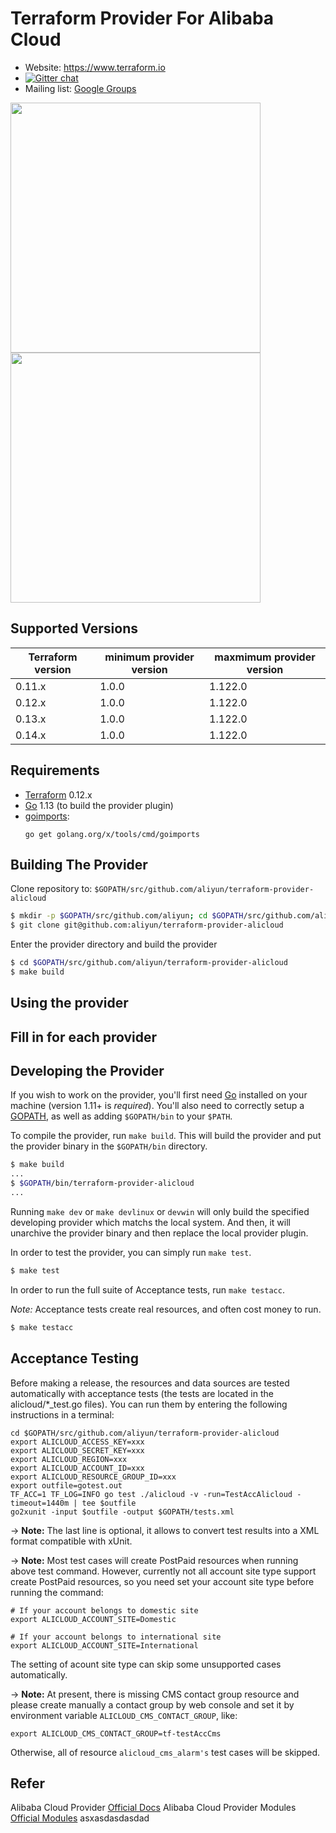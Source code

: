 Terraform Provider For Alibaba Cloud
==================

- Website: https://www.terraform.io
- [![Gitter chat](https://badges.gitter.im/hashicorp-terraform/Lobby.png)](https://gitter.im/hashicorp-terraform/Lobby)
- Mailing list: [Google Groups](http://groups.google.com/group/terraform-tool)

<img src="https://cdn.rawgit.com/hashicorp/terraform-website/master/content/source/assets/images/logo-hashicorp.svg" width="400px"> 


<img src="https://www.datocms-assets.com/2885/1506527326-color.svg" width="400px">


Supported Versions
------------------

| Terraform version | minimum provider version |maxmimum provider version
| ---- | ---- | ----| 
| 0.11.x	| 1.0.0	| 1.122.0 |
| 0.12.x	| 1.0.0	| 1.122.0 |
| 0.13.x	| 1.0.0	| 1.122.0 |
| 0.14.x	| 1.0.0	| 1.122.0 |

Requirements
------------

-	[Terraform](https://www.terraform.io/downloads.html) 0.12.x
-	[Go](https://golang.org/doc/install) 1.13 (to build the provider plugin)
-   [goimports](https://godoc.org/golang.org/x/tools/cmd/goimports):
    ```
    go get golang.org/x/tools/cmd/goimports
    ```

Building The Provider
---------------------

Clone repository to: `$GOPATH/src/github.com/aliyun/terraform-provider-alicloud`

```sh
$ mkdir -p $GOPATH/src/github.com/aliyun; cd $GOPATH/src/github.com/aliyun
$ git clone git@github.com:aliyun/terraform-provider-alicloud
```

Enter the provider directory and build the provider

```sh
$ cd $GOPATH/src/github.com/aliyun/terraform-provider-alicloud
$ make build
```

Using the provider
----------------------
## Fill in for each provider

Developing the Provider
---------------------------

If you wish to work on the provider, you'll first need [Go](http://www.golang.org) installed on your machine (version 1.11+ is *required*). You'll also need to correctly setup a [GOPATH](http://golang.org/doc/code.html#GOPATH), as well as adding `$GOPATH/bin` to your `$PATH`.

To compile the provider, run `make build`. This will build the provider and put the provider binary in the `$GOPATH/bin` directory.

```sh
$ make build
...
$ $GOPATH/bin/terraform-provider-alicloud
...
```

Running `make dev` or `make devlinux` or `devwin` will only build the specified developing provider which matchs the local system.
And then, it will unarchive the provider binary and then replace the local provider plugin.

In order to test the provider, you can simply run `make test`.

```sh
$ make test
```

In order to run the full suite of Acceptance tests, run `make testacc`.

*Note:* Acceptance tests create real resources, and often cost money to run.

```sh
$ make testacc
```

## Acceptance Testing
Before making a release, the resources and data sources are tested automatically with acceptance tests (the tests are located in the alicloud/*_test.go files).
You can run them by entering the following instructions in a terminal:
```
cd $GOPATH/src/github.com/aliyun/terraform-provider-alicloud
export ALICLOUD_ACCESS_KEY=xxx
export ALICLOUD_SECRET_KEY=xxx
export ALICLOUD_REGION=xxx
export ALICLOUD_ACCOUNT_ID=xxx
export ALICLOUD_RESOURCE_GROUP_ID=xxx
export outfile=gotest.out
TF_ACC=1 TF_LOG=INFO go test ./alicloud -v -run=TestAccAlicloud -timeout=1440m | tee $outfile
go2xunit -input $outfile -output $GOPATH/tests.xml
```

-> **Note:** The last line is optional, it allows to convert test results into a XML format compatible with xUnit.


-> **Note:** Most test cases will create PostPaid resources when running above test command. However, currently not all
 account site type support create PostPaid resources, so you need set your account site type before running the command:
```
# If your account belongs to domestic site
export ALICLOUD_ACCOUNT_SITE=Domestic

# If your account belongs to international site
export ALICLOUD_ACCOUNT_SITE=International
```
The setting of acount site type can skip some unsupported cases automatically.

-> **Note:** At present, there is missing CMS contact group resource and please create manually a contact group by web console and set it by environment variable `ALICLOUD_CMS_CONTACT_GROUP`, like:
 ```
 export ALICLOUD_CMS_CONTACT_GROUP=tf-testAccCms
 ```
 Otherwise, all of resource `alicloud_cms_alarm's` test cases will be skipped.

## Refer

Alibaba Cloud Provider [Official Docs](https://www.terraform.io/docs/providers/alicloud/index.html)
Alibaba Cloud Provider Modules [Official Modules](https://registry.terraform.io/browse?provider=alicloud)
asxasdasdasdad
